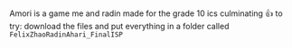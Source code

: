Amori is a game me and radin made for the grade 10 ics culminating 👍
to try: download the files and put everything in a folder called `FelixZhaoRadinAhari_FinalISP`
